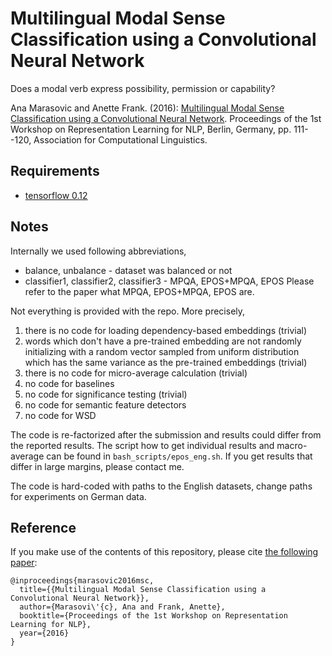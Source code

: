 # Multilingual Modal Sense Classification using a Convolutional Neural Network 
Does a modal verb express possibility, permission or capability?

Ana Marasovic and Anette Frank. (2016):
[Multilingual Modal Sense Classification using a Convolutional Neural Network](http://www.aclweb.org/anthology/W/W16/W16-1613.pdf). Proceedings of the 1st Workshop on Representation Learning for NLP, Berlin, Germany, pp. 111--120, Association for Computational Linguistics.

## Requirements

- [tensorflow 0.12](https://www.tensorflow.org/versions/r0.12/)

## Notes

Internally we used following abbreviations,
- balance, unbalance - dataset was balanced or not
- classifier1, classifier2, classifier3 - MPQA, EPOS+MPQA, EPOS
Please refer to the paper what MPQA, EPOS+MPQA, EPOS are.

Not everything is provided with the repo. More precisely,
1) there is no code for loading dependency-based embeddings (trivial)
2) words which don't have a pre-trained embedding are not randomly initializing with a random vector sampled from uniform distribution which has the same variance as the pre-trained embeddings (trivial)
3) there is no code for micro-average calculation (trivial)
4) no code for baselines 
5) no code for significance testing (trivial)
6) no code for semantic feature detectors
7) no code for WSD

The code is re-factorized after the submission and results could differ from the reported results. The script how to get individual results and macro-average can be found in `bash_scripts/epos_eng.sh`. If you get results that differ in large margins, please contact me.

The code is hard-coded with paths to the English datasets, change paths for experiments on German data.


## Reference

If you make use of the contents of this repository, please cite [the following paper](http://aclweb.org/anthology/W/W16/W16-1613.pdf):

```
@inproceedings{marasovic2016msc,
  title={{Multilingual Modal Sense Classification using a Convolutional Neural Network}},
  author={Marasovi\'{c}, Ana and Frank, Anette},
  booktitle={Proceedings of the 1st Workshop on Representation Learning for NLP},
  year={2016}
}
```

